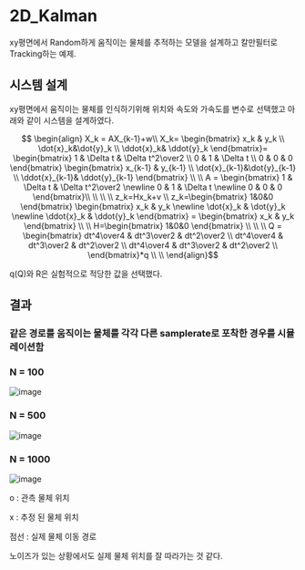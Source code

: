 # 2D_Kalman
xy평면에서 Random하게 움직이는 물체를 추적하는 모델을 설계하고 칼만필터로 Tracking하는 예제.

## 시스템 설계
xy평면에서 움직이는 물체를 인식하기위해 위치와 속도와 가속도를 변수로 선택했고
아래와 같이 시스템을 설계하였다.

```math



\begin{align}
X_k = AX_{k-1}+w\\
X_k=
\begin{bmatrix}
    x_k & y_k \\ \dot{x}_k&\dot{y}_k \\ \ddot{x}_k& \ddot{y}_k
\end{bmatrix}=
\begin{bmatrix}
    1 & \Delta t & \Delta t^2\over2 \\ 0 & 1 & \Delta t \\ 0 & 0 & 0
\end{bmatrix}
\begin{bmatrix}
    x_{k-1} & y_{k-1} \\ \dot{x}_{k-1}&\dot{y}_{k-1} \\ \ddot{x}_{k-1}& \ddot{y}_{k-1}
\end{bmatrix}
\\

\\
A = 
\begin{bmatrix}
    1 & \Delta t & \Delta t^2\over2 \newline 0 & 1 & \Delta t \newline 0 & 0 & 0
\end{bmatrix}\\
\\
\\
\\
z_k=Hx_k+v \\
z_k=\begin{bmatrix}
    1&0&0
\end{bmatrix}
\begin{bmatrix}
    x_k & y_k \newline \dot{x}_k & \dot{y}_k \newline \ddot{x}_k & \ddot{y}_k
\end{bmatrix}
=
\begin{bmatrix}
    x_k & y_k
\end{bmatrix}
\\


\\
H=\begin{bmatrix}
    1&0&0
\end{bmatrix}
\\
\\
\\
Q = \begin{bmatrix}
    dt^4\over4 & dt^3\over2 & dt^2\over2 \\
    dt^4\over4 & dt^3\over2 & dt^2\over2 \\
    dt^4\over4 & dt^3\over2 & dt^2\over2 \\
\end{bmatrix}*q
\\
\\
\end{align}
```
q(Q)와 R은 실험적으로 적당한 값을 선택했다.

## 결과
### 같은 경로를 움직이는 물체를 각각 다른 samplerate로 포착한 경우를 시뮬레이션함

### N = 100
![image](https://github.com/user-attachments/assets/b06b9a73-51b3-4701-9879-4f9257a4a060)

### N = 500
![image](https://github.com/user-attachments/assets/330399d5-504c-426c-a5fd-9a6f2834a23c)

### N = 1000
![image](https://github.com/user-attachments/assets/23ca5cc7-cb04-4d3e-8935-8ca5b2c363c7)



o : 관측 물체 위치

x : 추정 된 물체 위치

점선 : 실제 물체 이동 경로

노이즈가 있는 상황에서도 실제 물체 위치를 잘 따라가는 것 같다.

